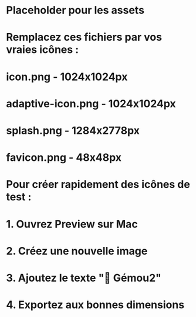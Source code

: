 # Placeholder pour les assets
# Remplacez ces fichiers par vos vraies icônes :

# icon.png - 1024x1024px
# adaptive-icon.png - 1024x1024px  
# splash.png - 1284x2778px
# favicon.png - 48x48px

# Pour créer rapidement des icônes de test :
# 1. Ouvrez Preview sur Mac
# 2. Créez une nouvelle image
# 3. Ajoutez le texte "🎲 Gémou2"
# 4. Exportez aux bonnes dimensions